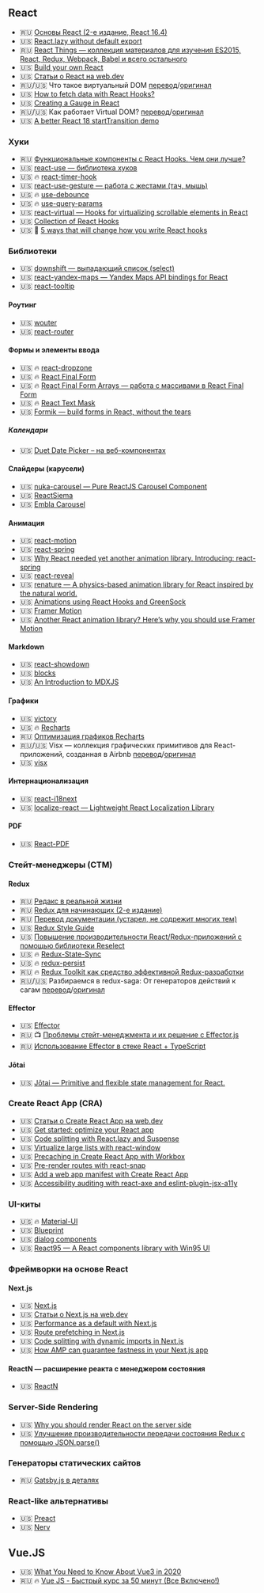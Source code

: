 ## React

<!--
* 🇺🇸 []()
* 🇷🇺 []()
* 🏳 []()
* 🇷🇺/🇺🇸 [перевод]()/[оригинал]()
🔥 📺 
-->

* 🇷🇺 [Основы React (2-е издание, React 16.4)](https://yadi.sk/d/E31I1kD7_onkwg/React-v2.0.0)
* 🇺🇸 [React.lazy without default export](https://dev.to/iamandrewluca/react-lazy-without-default-export-4b65)
* 🇷🇺 [React Things — коллекция материалов для изучения ES2015, React, Redux, Webpack, Babel и всего остального](https://github.com/rtivital/react-things)
* 🇺🇸 [Build your own React](https://pomb.us/build-your-own-react/)
* 🇺🇸 [Статьи о React на web.dev](https://web.dev/react/)
* 🇷🇺/🇺🇸 Что такое виртуальный DOM [перевод](https://www.awesomeandrew.ru/2019/03/28/%D1%87%D1%82%D0%BE-%D1%82%D0%B0%D0%BA%D0%BE%D0%B5-%D0%B2%D0%B8%D1%80%D1%82%D1%83%D0%B0%D0%BB%D1%8C%D0%BD%D1%8B%D0%B9-dom/)/[оригинал](https://bitsofco.de/understanding-the-virtual-dom/)
* 🇺🇸 [How to fetch data with React Hooks?](https://www.robinwieruch.de/react-hooks-fetch-data)
* 🇺🇸 [Creating a Gauge in React](https://wattenberger.com/blog/gauge)
* 🇷🇺/🇺🇸 Как работает Virtual DOM? [перевод](https://medium.com/@abraztsov/how-virtual-dom-work-567128ed77e9)/[оригинал](https://medium.com/@rajaraodv/the-inner-workings-of-virtual-dom-666ee7ad47cf)
* 🇺🇸 [A better React 18 startTransition demo](https://swizec.com/blog/a-better-react-18-starttransition-demo/)

### Хуки

* 🇷🇺 [Функциональные компоненты с React Hooks. Чем они лучше?](https://habr.com/ru/post/443488/)
* 🇺🇸 [react-use — библиотека хуков](https://github.com/streamich/react-use)
* 🇺🇸 🔥 [react-timer-hook](https://github.com/amrlabib/react-timer-hook)
* 🇺🇸 [react-use-gesture — работа с жестами (тач, мышь)](https://github.com/react-spring/react-use-gesture)
* 🇺🇸 🔥 [use-debounce](https://www.npmjs.com/package/use-debounce)
* 🇺🇸 🔥 [use-query-params](https://www.npmjs.com/package/use-query-params)
* 🇺🇸 [react-virtual — Hooks for virtualizing scrollable elements in React](https://github.com/tannerlinsley/react-virtual)
* 🇺🇸 [Collection of React Hooks](https://nikgraf.github.io/react-hooks/)
* 🇺🇸 🤔 [5 ways that will change how you write React hooks](https://dev.to/adamklein/5-ways-that-will-change-how-you-write-react-hooks-1h71)

### Библиотеки

* 🇺🇸 [downshift — выпадающий список (select)](https://github.com/downshift-js/downshift)
* 🇺🇸 [react-yandex-maps — Yandex Maps API bindings for React](https://github.com/gribnoysup/react-yandex-maps)
* 🇺🇸 [react-tooltip](https://wwayne.github.io/react-tooltip/)

#### Роутинг

* 🇺🇸 [wouter](https://github.com/molefrog/wouter)
* 🇺🇸 [react-router](https://reactrouter.com/)

#### Формы и элементы ввода

* 🇺🇸 🔥 [react-dropzone](https://react-dropzone.netlify.com/)
* 🇺🇸 🔥 [React Final Form](https://final-form.org/react)
* 🇺🇸 🔥 [React Final Form Arrays — работа с массивами в React Final Form](https://www.npmjs.com/package/react-final-form-arrays)
* 🇺🇸 🔥 [React Text Mask](https://github.com/text-mask/text-mask/tree/master/react/#readme)
* 🇺🇸 [Formik — build forms in React, without the tears](https://jaredpalmer.com/formik)

##### Календари

* 🇺🇸 [Duet Date Picker – на веб-компонентах](https://github.com/duetds/date-picker#usage-with-react)

#### Слайдеры (карусели)

* 🇺🇸 [nuka-carousel — Pure ReactJS Carousel Component](https://github.com/FormidableLabs/nuka-carousel)
* 🇺🇸 [ReactSiema](https://www.npmjs.com/package/react-siema)
* 🇺🇸 [Embla Carousel](https://davidcetinkaya.github.io/embla-carousel/)

#### Анимация

* 🇺🇸 [react-motion](https://github.com/chenglou/react-motion)
* 🇺🇸 [react-spring](https://www.react-spring.io/docs/hooks/basics)
* 🇺🇸 [Why React needed yet another animation library. Introducing: react-spring](https://blog.usejournal.com/why-react-needed-yet-another-animation-library-introducing-react-spring-8212e424c5ce)
* 🇺🇸 [react-reveal](https://github.com/rnosov/react-reveal)
* 🇺🇸 [renature — A physics-based animation library for React inspired by the natural world.](https://formidable.com/open-source/renature/)
* 🇺🇸 [Animations using React Hooks and GreenSock](https://blog.logrocket.com/animations-react-hooks-greensock/)
* 🇺🇸 [Framer Motion](https://www.framer.com/motion/)
* 🇺🇸 [Another React animation library? Here’s why you should use Framer Motion](https://blog.logrocket.com/another-react-animation-library-heres-why-you-should-use-framer-motion/)

#### Markdown

* 🇺🇸 [react-showdown](https://github.com/jerolimov/react-showdown)
* 🇺🇸 [blocks](https://mdx-blocks.com/)
* 🇺🇸 [An Introduction to MDXJS](https://css-tricks.com/an-introduction-to-mdxjs/)

#### Графики

* 🇺🇸 [victory](https://formidable.com/open-source/victory/)
* 🇺🇸 🔥 [Recharts](http://recharts.org/en-US/)
* 🇷🇺 [Оптимизация графиков Recharts](https://tproger.ru/articles/recharts-optimization/)
* 🇷🇺/🇺🇸 Visx — коллекция графических примитивов для React-приложений, созданная в Airbnb [перевод](https://habr.com/ru/company/ruvds/blog/521068/)/[оригинал](https://medium.com/airbnb-engineering/introducing-visx-from-airbnb-fd6155ac4658)
* 🇺🇸 [visx](https://airbnb.io/visx)

#### Интернационализация

* 🇺🇸 [react-i18next](https://react.i18next.com/)
* 🇺🇸 [localize-react — Lightweight React Localization Library](https://github.com/yankouskia/localize-react)

#### PDF

* 🇺🇸 [React-PDF](https://github.com/wojtekmaj/react-pdf)

### Стейт-менеджеры (СТМ)

#### Redux

* 🇷🇺 [Редакс в реальной жизни](https://iamakulov.com/talks/redux-in-real-life/)
* 🇷🇺 [Redux для начинающих (2-е издание)](https://yadi.sk/d/E31I1kD7_onkwg/Redux-v2.0.0)
* 🇷🇺 [Перевод документации (устарел, не содрежит многих тем)](https://rajdee.gitbooks.io/redux-in-russian/content/)
* 🇺🇸 [Redux Style Guide](https://redux.js.org/style-guide/style-guide/)
* 🇺🇸 [Повышение производительности React/Redux-приложений с помощью библиотеки Reselect](https://medium.com/better-programming/increase-your-react-redux-application-performance-with-reselect-library-3f4d632a08c5)
* 🇺🇸 🔥 [Redux-State-Sync](https://www.npmjs.com/package/redux-state-sync)
* 🇺🇸 🔥 [redux-persist](https://github.com/rt2zz/redux-persist)
* 🇷🇺 🔥 [Redux Toolkit как средство эффективной Redux-разработки](https://habr.com/ru/company/inobitec/blog/481288/)
* 🇷🇺/🇺🇸 Разбираемся в redux-saga: От генераторов действий к сагам [перевод](https://habr.com/ru/post/351168/)/[оригинал](https://blog.logrocket.com/understanding-redux-saga-from-action-creators-to-sagas-2587298b5e71/)

#### Effector

* 🇺🇸 [Effector](https://effector.now.sh/)
* 🇷🇺 📺 [Проблемы стейт-менеджмента и их решение с Effector.js](https://www.youtube.com/watch?v=48XSmEIqbkI)
* 🇷🇺 [Использование Effector в стеке React + TypeScript](https://habr.com/ru/company/domclick/blog/532016/)

#### Jōtai

* 🇺🇸 [Jōtai — Primitive and flexible state management for React.](https://github.com/pmndrs/jotai)

### Create React App (CRA)

* 🇺🇸 [Статьи о Create React App на web.dev](https://web.dev/react/#create-react-app)
* 🇺🇸 [Get started: optimize your React app](https://web.dev/get-started-optimize-react/)
* 🇺🇸 [Code splitting with React.lazy and Suspense](https://web.dev/code-splitting-suspense/)
* 🇺🇸 [Virtualize large lists with react-window](https://web.dev/virtualize-long-lists-react-window/)
* 🇺🇸 [Precaching in Create React App with Workbox](https://web.dev/precache-with-workbox-react/)
* 🇺🇸 [Pre-render routes with react-snap](https://web.dev/prerender-with-react-snap/)
* 🇺🇸 [Add a web app manifest with Create React App](https://web.dev/add-manifest-react/)
* 🇺🇸 [Accessibility auditing with react-axe and eslint-plugin-jsx-a11y](https://web.dev/accessibility-auditing-react/)

### UI-киты

* 🇺🇸 🔥 [Material-UI](https://material-ui.com/ru/)
* 🇺🇸 [Blueprint](https://blueprintjs.com/docs/)
* 🇺🇸 [dialog components](https://dialogs.github.io/dialog-web-components/)
* 🇺🇸 [React95 — A React components library with Win95 UI](https://github.com/React95/React95)

### Фреймворки на основе React

#### Next.js

* 🇺🇸 [Next.js](https://nextjs.org/)
* 🇺🇸 [Статьи о Next.js на web.dev](https://web.dev/react/#next.js)
* 🇺🇸 [Performance as a default with Next.js](https://web.dev/performance-as-a-default-with-nextjs/)
* 🇺🇸 [Route prefetching in Next.js](https://web.dev/route-prefetching-in-nextjs/)
* 🇺🇸 [Code splitting with dynamic imports in Next.js](https://web.dev/code-splitting-with-dynamic-imports-in-nextjs/)
* 🇺🇸 [How AMP can guarantee fastness in your Next.js app](https://web.dev/how-amp-can-guarantee-fastness-in-your-nextjs-app/)

#### ReactN — расширение реакта с менеджером состояния

* 🇺🇸 [ReactN](https://github.com/CharlesStover/reactn)

### Server-Side Rendering

* 🇺🇸 [Why you should render React on the server side](https://blog.logrocket.com/why-you-should-render-react-on-the-server-side-a50507163b79/)
* 🇺🇸 [Улучшение производительности передачи состояния Redux с помощью JSON.parse()](https://joreteg.com/blog/improving-redux-state-transfer-performance)

### Генераторы статических сайтов

* 🇷🇺 [Gatsby.js в деталях](https://habr.com/ru/post/442298/)

### React-like альтернативы

* 🇺🇸 [Preact](https://preactjs.com/)
* 🇺🇸 [Nerv](https://nerv.aotu.io/)

## Vue.JS

* 🇺🇸 [What You Need to Know About Vue3 in 2020](https://medium.com/swlh/what-you-need-to-know-about-vue3-in-2020-b36a2feb5dad)
* 🇷🇺 🔥 [Vue JS - Быстрый курс за 50 минут (Все Включено!)](https://www.youtube.com/watch?v=OlnwgS-gk8Y)

